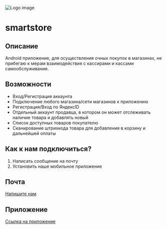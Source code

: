 ![Logo image](https://github.com/Sergei4841/rep/blob/smart/store/assets/logo.webp)
# smartstore

## Описание
Android приложение, для осуществления очных покупок в магазинах, не прибегаю к мерам взаимодействия с кассирами и кассами самообслуживания. 

## Возможности
- Вход/Регистрация аккаунта
- Подключение любого магазина/сети магазинов к приложению
- Регистрация/Вход по ЯндексID
- Отдельный аккаунт продавца, в котором он может отслеживать наличие товара и добавлять новый
- Список доступных товаров покупателю
- Сканирование штрихкода товара для добавления в корзину и дальнейшей оплаты

## Как к нам подключиться?
1. Написать сообщение на почту
2. Установить наше мобильное приложение

## Почта
[Напишите нам](mailto:gejnmaks886@gmail.com?subject=SmartStore)

## Приложение
[Ссылка на приложение](https://github.com/Sergei4841/)




